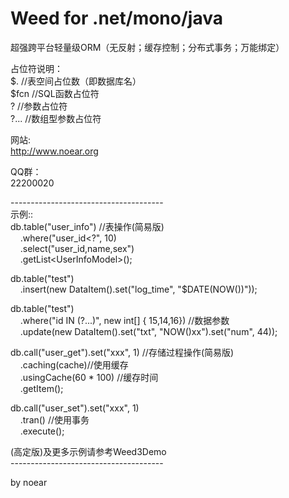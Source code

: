 # Weed for .net/mono/java
超强跨平台轻量级ORM（无反射；缓存控制；分布式事务；万能绑定）<br/>

占位符说明：<br/>
 $.       //表空间占位数（即数据库名）<br/>
 $fcn     //SQL函数占位符<br/>
 ?        //参数占位符<br/>
 ?...     //数组型参数占位符<br/>

网站:<br/>
 http://www.noear.org<br/>

QQ群：<br/>
 22200020<br/>
 
--------------------------------------<br/>
示例::<br/>
db.table("user_info") //表操作(简易版)<br/>
&nbsp;&nbsp;&nbsp;&nbsp;.where("user_id<?", 10)<br/>
&nbsp;&nbsp;&nbsp;&nbsp;.select("user_id,name,sex")<br/>
&nbsp;&nbsp;&nbsp;&nbsp;.getList&lt;UserInfoModel&gt;();<br/>

db.table("test")<br/>
&nbsp;&nbsp;&nbsp;&nbsp;.insert(new DataItem().set("log_time", "$DATE(NOW())"));<br/>

db.table("test")<br/>
&nbsp;&nbsp;&nbsp;&nbsp;.where("id IN (?...)", new int[] { 15,14,16}) //数据参数<br/>
&nbsp;&nbsp;&nbsp;&nbsp;.update(new DataItem().set("txt", "NOW()xx").set("num", 44)); <br/>

db.call("user_get").set("xxx", 1) //存储过程操作(简易版)<br/>
&nbsp;&nbsp;&nbsp;&nbsp;.caching(cache)//使用缓存<br/>
&nbsp;&nbsp;&nbsp;&nbsp;.usingCache(60 * 100) //缓存时间<br/>
&nbsp;&nbsp;&nbsp;&nbsp;.getItem<UserInfoModel>(); <br/>

db.call("user_set").set("xxx", 1) <br/>
&nbsp;&nbsp;&nbsp;&nbsp;.tran() //使用事务<br/>
&nbsp;&nbsp;&nbsp;&nbsp;.execute();<br/>
  
(高定版)及更多示例请参考Weed3Demo <br/>
--------------------------------------<br/>

by noear
